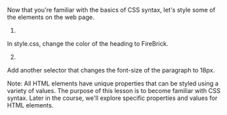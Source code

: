 Now that you're familiar with the basics of CSS syntax, let's style some of the elements on the web page.

1.
In style.css, change the color of the heading to FireBrick.

2.
Add another selector that changes the font-size of the paragraph to 18px.

Note: All HTML elements have unique properties that can be styled using a variety of values. 
The purpose of this lesson is to become familiar with CSS syntax.
Later in the course, we'll explore specific properties and values for HTML elements.
